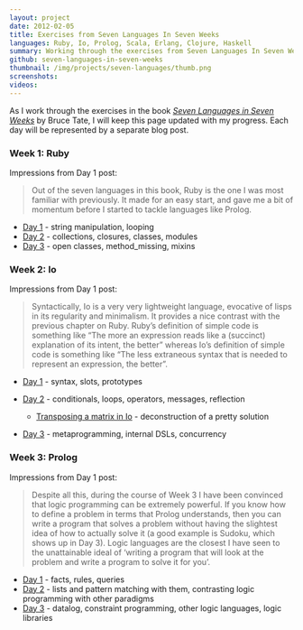 ```yaml
---
layout: project
date: 2012-02-05
title: Exercises from Seven Languages In Seven Weeks
languages: Ruby, Io, Prolog, Scala, Erlang, Clojure, Haskell
summary: Working through the exercises from Seven Languages In Seven Weeks.
github: seven-languages-in-seven-weeks
thumbnail: /img/projects/seven-languages/thumb.png
screenshots: 
videos:
---
```


As I work through the exercises in the book [*Seven Languages in Seven
Weeks*](http://www.pragprog.com/titles/btlang/seven-languages-in-seven-weeks) by
Bruce Tate, I will keep this page updated with my progress. Each day will be
represented by a separate blog post.

<h3>Week 1: Ruby</h3>

Impressions from Day 1 post:
<blockquote>
Out of the seven languages in this book, Ruby is the one I was most familiar with previously. It made for an easy start, and gave me a bit of momentum before I started to tackle languages like Prolog.
</blockquote>

* [Day 1](/blog/2011/11/27/seven-languages-week-1-day-1/) - string manipulation,
  looping  
* [Day 2](/blog/2011/12/04/seven-languages-week-1-day-2/) - collections,
  closures, classes, modules  
* [Day 3](/blog/2011/12/15/seven-languages-week-1-day-3/) - open classes,
  method\_missing, mixins  

<h3>Week 2: Io</h3>

Impressions from Day 1 post:
<blockquote>
Syntactically, Io is a very very lightweight language, evocative of lisps in its regularity and minimalism. It provides a nice contrast with the previous chapter on Ruby. Ruby’s definition of simple code is something like “The more an expression reads like a (succinct) explanation of its intent, the better” whereas Io’s definition of simple code is something like “The less extraneous syntax that is needed to represent an expression, the better”.
</blockquote>

* [Day 1](/blog/2011/12/18/seven-languages-week-2-day-1/) - syntax, slots,
  prototypes  
* [Day 2](/blog/2012/01/11/seven-languages-week-2-day-2/) - conditionals, loops,
  operators, messages, reflection  

  * [Transposing a matrix in Io](/blog/2011/12/30/transposing-a-matrix-in-io/) -
    deconstruction of a pretty solution  
* [Day 3](/blog/2012/01/16/seven-languages-week-2-day-3/) - metaprogramming,
  internal DSLs, concurrency  

<h3>Week 3: Prolog</h3>
Impressions from Day 1 post:
<blockquote>
Despite all this, during the course of Week 3 I have been convinced that logic programming can be extremely powerful. If you know how to define a problem in terms that Prolog understands, then you can write a program that solves a problem without having the slightest idea of how to actually solve it (a good example is Sudoku, which shows up in Day 3). Logic languages are the closest I have seen to the unattainable ideal of ‘writing a program that will look at the problem and write a program to solve it for you’.
</blockquote>

* [Day 1](/blog/2012/02/05/seven-languages-week-3-day-1/) - facts, rules,
  queries  
* [Day 2](/blog/2012/07/17/seven-languages-week-3-day-2/) - lists and pattern
  matching with them, contrasting logic programming with other paradigms  
* [Day 3](/blog/2012/08/06/seven-languages-week-3-day-3/) - datalog, constraint
  programming, other logic languages, logic libraries  
